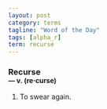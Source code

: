 ```yaml
---
layout: post
category: terms
tagline: "Word of the Day"
tags: [alpha_r]
term: recurse
---
```


<h3>Recurse<br/> <small>&mdash; v. (re<span>&middot;</span>curse)</small></h3>
<p><ol>
<li>To swear again.</li>
</ol></p>

